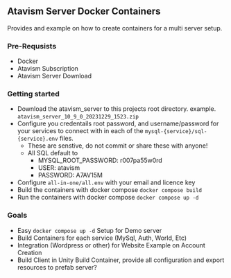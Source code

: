 ## Atavism Server Docker Containers
Provides and example on how to create containers for a multi server setup. 

### Pre-Requsists
- Docker
- Atavism Subscription
- Atavism Server Download

### Getting started
- Download the atavism_server to this projects root directory. 
example. `atavism_server_10_9_0_20231229_1523.zip`
- Configure you credentails root password, and username/password for your services to connect with in each of the `mysql-{service}/sql-{service}.env` files. 
  - These are senstive, do not commit or share these with anyone!
  - All SQL default to 
    - MYSQL_ROOT_PASSWORD: r007pa55w0rd
    - USER: atavism
    - PASSWORD: A7AV15M
- Configure `all-in-one/all.env` with your email and licence key
- Build the containers with docker compose `docker compose build`
- Run the containers with docker compose `docker compose up -d`

### Goals
- Easy `docker compose up -d` Setup for Demo server
- Build Containers for each service (MySql, Auth, World, Etc)
- Integration (Wordpress or other) for Website Example on Account Creation
- Build Client in Unity Build Container, provide all configuration and export resources to prefab server?